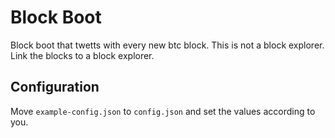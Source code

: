 # Block Boot

Block boot that twetts with every new btc block. This is not a block explorer. Link the blocks to a block explorer.


## Configuration

Move `example-config.json` to `config.json` and set the values according to you.

